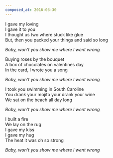 ```yaml
---
composed_at: 2016-03-30
---
```


I gave my loving  
I gave it to you  
I thought us two where stuck like glue  
But, then you packed your things and said so long  

*Baby, won't you show me where I went wrong*  

Buying roses by the bouquet  
A box of chocolates on valentines day  
In the card, I wrote you a song  

*Baby, won't you show me where I went wrong*  

I took you swimming in South Caroline  
You drank your mojito your drank your wine  
We sat on the beach all day long  

*Baby, won't you show me where I went wrong*  

I built a fire  
We lay on the rug  
I gave my kiss  
I gave my hug  
The heat it was oh so strong  

*Baby, won't you show me where I went wrong*  
